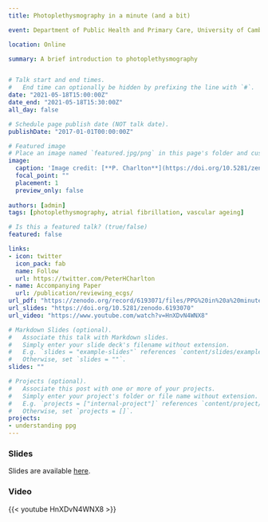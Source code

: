 ```yaml
---
title: Photoplethysmography in a minute (and a bit)

event: Department of Public Health and Primary Care, University of Cambridge

location: Online

summary: A brief introduction to photoplethysmography


# Talk start and end times.
#   End time can optionally be hidden by prefixing the line with `#`.
date: "2021-05-18T15:00:00Z"
date_end: "2021-05-18T15:30:00Z"
all_day: false

# Schedule page publish date (NOT talk date).
publishDate: "2017-01-01T00:00:00Z"

# Featured image
# Place an image named `featured.jpg/png` in this page's folder and customize its options here.
image: 
  caption: 'Image credit: [**P. Charlton**](https://doi.org/10.5281/zenodo.6193070) ([CC BY 4.0](https://creativecommons.org/licenses/by/4.0/))'
  focal_point: ""
  placement: 1
  preview_only: false
  
authors: [admin]
tags: [photoplethysmography, atrial fibrillation, vascular ageing]

# Is this a featured talk? (true/false)
featured: false

links:
- icon: twitter
  icon_pack: fab
  name: Follow
  url: https://twitter.com/PeterHCharlton
- name: Accompanying Paper
  url: /publication/reviewing_ecgs/
url_pdf: "https://zenodo.org/record/6193071/files/PPG%20in%20a%20minute.pdf?download=1"
url_slides: "https://doi.org/10.5281/zenodo.6193070"
url_video: "https://www.youtube.com/watch?v=HnXDvN4WNX8"

# Markdown Slides (optional).
#   Associate this talk with Markdown slides.
#   Simply enter your slide deck's filename without extension.
#   E.g. `slides = "example-slides"` references `content/slides/example-slides.md`.
#   Otherwise, set `slides = ""`.
slides: ""

# Projects (optional).
#   Associate this post with one or more of your projects.
#   Simply enter your project's folder or file name without extension.
#   E.g. `projects = ["internal-project"]` references `content/project/deep-learning/index.md`.
#   Otherwise, set `projects = []`.
projects:
- understanding ppg
---
```


### Slides

Slides are available [here](https://doi.org/10.5281/zenodo.6193070).

### Video

{{< youtube HnXDvN4WNX8 >}}

